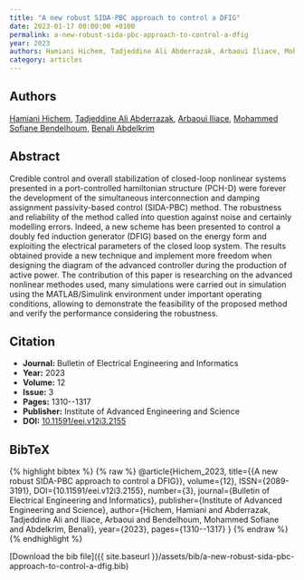```yaml
---
title: "A new robust SIDA-PBC approach to control a DFIG"
date: 2023-01-17 00:00:00 +0100
permalink: a-new-robust-sida-pbc-approach-to-control-a-dfig
year: 2023
authors: Hamiani Hichem, Tadjeddine Ali Abderrazak, Arbaoui Iliace, Mohammed Sofiane Bendelhoum, Benali Abdelkrim
category: articles
---
```

 
## Authors
[Hamiani Hichem](authors/hamiani-hichem), [Tadjeddine Ali Abderrazak](authors/tadjeddine-ali-abderrazak), [Arbaoui Iliace](authors/arbaoui-iliace), [Mohammed Sofiane Bendelhoum](authors/mohammed-sofiane-bendelhoum), [Benali Abdelkrim](authors/benali-abdelkrim)
 
## Abstract
Credible control and overall stabilization of closed-loop nonlinear systems presented in a port-controlled hamiltonian structure (PCH-D) were forever the development of the simultaneous interconnection and damping assignment passivity-based control (SIDA-PBC) method. The robustness and reliability of the method called into question against noise and certainly modelling errors. Indeed, a new scheme has been presented to control a doubly fed induction generator (DFIG) based on the energy form and exploiting the electrical parameters of the closed loop system. The results obtained provide a new technique and implement more freedom when designing the diagram of the advanced controller during the production of active power. The contribution of this paper is researching on the advanced nonlinear methodes used, many simulations were carried out in simulation using the MATLAB/Simulink environment under important operating conditions, allowing to demonstrate the feasibility of the proposed method and verify the performance considering the robustness.
 
## Citation
- **Journal:** Bulletin of Electrical Engineering and Informatics
- **Year:** 2023
- **Volume:** 12
- **Issue:** 3
- **Pages:** 1310--1317
- **Publisher:** Institute of Advanced Engineering and Science
- **DOI:** [10.11591/eei.v12i3.2155](https://doi.org/10.11591/eei.v12i3.2155)
 
## BibTeX
{% highlight bibtex %}
{% raw %}
@article{Hichem_2023,
  title={{A new robust SIDA-PBC approach to control a DFIG}},
  volume={12},
  ISSN={2089-3191},
  DOI={10.11591/eei.v12i3.2155},
  number={3},
  journal={Bulletin of Electrical Engineering and Informatics},
  publisher={Institute of Advanced Engineering and Science},
  author={Hichem, Hamiani and Abderrazak, Tadjeddine Ali and Iliace, Arbaoui and Bendelhoum, Mohammed Sofiane and Abdelkrim, Benali},
  year={2023},
  pages={1310--1317}
}
{% endraw %}
{% endhighlight %}
 
[Download the bib file]({{ site.baseurl }}/assets/bib/a-new-robust-sida-pbc-approach-to-control-a-dfig.bib)
 
